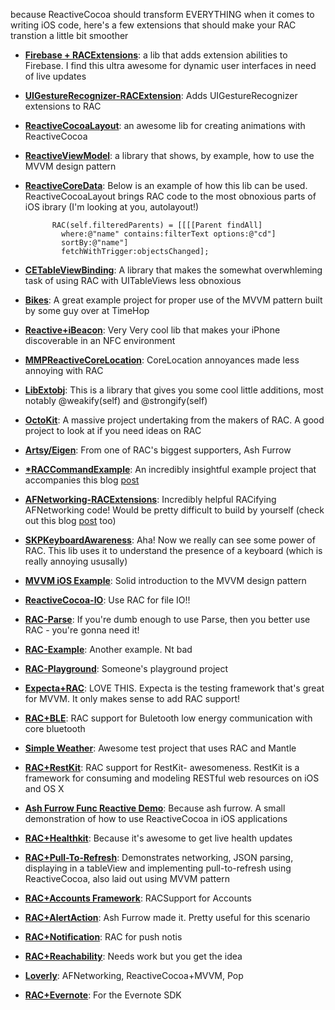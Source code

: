 because ReactiveCocoa should transform EVERYTHING when it comes to writing iOS code, here's a few extensions that should make your RAC transtion a little bit smoother

- **[Firebase + RACExtensions](https://github.com/joenoon/Firebase-RACExtensions)**: a lib that adds extension abilities to Firebase. I find this ultra awesome for dynamic user interfaces in need of live updates
- **[UIGestureRecognizer-RACExtension](https://github.com/kaiinui/UIGestureRecognizer-RACExtension)**: Adds UIGestureRecognizer extensions to RAC
- **[ReactiveCocoaLayout](https://github.com/ReactiveCocoa/ReactiveCocoaLayout)**: an awesome lib for creating animations with ReactiveCocoa
- **[ReactiveViewModel](https://github.com/ReactiveCocoa/ReactiveViewModel)**: a library that shows, by example, how to use the MVVM design pattern
- **[ReactiveCoreData](https://github.com/apparentsoft/ReactiveCoreData)**: Below is an example of how this lib can be used. ReactiveCocoaLayout brings RAC code to the most obnoxious parts of iOS ibrary (I'm looking at you, autolayout!)

            RAC(self.filteredParents) = [[[[Parent findAll]
              where:@"name" contains:filterText options:@"cd"]
              sortBy:@"name"]
              fetchWithTrigger:objectsChanged];

- **[CETableViewBinding](https://github.com/ColinEberhardt/CETableViewBinding)**: A library that makes the somewhat overwhleming task of using RAC with UITableViews less obnoxious
- **[Bikes](https://github.com/edc1591/Bikes)**: A great example project for proper use of the MVVM pattern built by some guy over at TimeHop
- **[Reactive+iBeacon](https://github.com/eliperkins/ReactiveBeacon)**: Very Very cool lib that makes your iPhone discoverable in an NFC environment
- **[MMPReactiveCoreLocation](MMPReactiveCoreLocation)**: CoreLocation annoyances made less annoying with RAC
- **[LibExtobj](https://github.com/jspahrsummers/libextobjc)**: This is a library that gives you some cool little additions, most notably @weakify(self) and @strongify(self)
- **[OctoKit](https://github.com/octokit/octokit.objc)**: A massive project undertaking from the makers of RAC. A good project to look at if you need ideas on RAC
- **[Artsy/Eigen](https://github.com/artsy/eigen)**: From one of RAC's biggest supporters, Ash Furrow
- **[*RACCommandExample](https://github.com/olegam/RACCommandExample)**: An incredibly insightful example project that accompanies this blog [post](http://codeblog.shape.dk/blog/2013/12/05/reactivecocoa-essentials-understanding-and-using-raccommand/) 
- **[AFNetworking-RACExtensions](https://github.com/CodaFi/AFNetworking-RACExtensions)**: Incredibly helpful RACifying AFNetworking code! Would be pretty difficult to build by yourself (check out this blog [post](http://codeblog.shape.dk/blog/2013/11/16/wrapping-afnetworking-with-reactivecocoa/) too)
- **[SKPKeyboardAwareness](https://github.com/shapehq/SHPKeyboardAwareness)**: Aha! Now we really can see some power of RAC. This lib uses it to understand the presence of a keyboard (which is really annoying ususally)
- **[MVVM iOS Example](https://github.com/Machx/MVVM-IOS-Example)**: Solid introduction to the MVVM design pattern
- **[ReactiveCocoa-IO](https://github.com/ReactiveCocoa/ReactiveCocoaIO)**: Use RAC for file IO!!
- **[RAC-Parse](https://github.com/kastiglione/Parse-RACExtensions)**: If you're dumb enough to use Parse, then you better use RAC - you're gonna need it!
- **[RAC-Example](https://github.com/tLewisII/RACExample)**: Another example. Nt bad
- **[RAC-Playground](https://github.com/Machx/Reactive-Cocoa-Playground)**: Someone's playground project
- **[Expecta+RAC](https://github.com/kylef/Expecta-ReactiveCocoa)**: LOVE THIS. Expecta is the testing framework that's great for MVVM. It only makes sense to add RAC support!
- **[RAC+BLE](https://github.com/indragiek/ReactiveBLE)**: RAC support for Buletooth low energy communication with core bluetooth
- **[Simple Weather](https://github.com/TCLee/ReactiveWeather)**: Awesome test project that uses RAC and Mantle
- **[RAC+RestKit](https://github.com/stefanomondino/SMReactiveRestKit)**: RAC support for RestKit- awesomeness. RestKit is a framework for consuming and modeling RESTful web resources on iOS and OS X
- **[Ash Furrow Func Reactive Demo](https://github.com/ashfurrow/FunctionalReactiveDemo)**: Because ash furrow. A small demonstration of how to use ReactiveCocoa in iOS applications
- **[RAC+Healthkit](https://github.com/kerryknight/ReactiveHealthKit)**: Because it's awesome to get live health updates
- **[RAC+Pull-To-Refresh](https://github.com/iandundas/SimpleReactiveTableViewExample)**: Demonstrates networking, JSON parsing, displaying in a tableView and implementing pull-to-refresh using ReactiveCocoa, also laid out using MVVM pattern
- **[RAC+Accounts Framework](https://github.com/ikesyo/ReactiveAccountStore)**: RACSupport for Accounts
- **[RAC+AlertAction](https://github.com/ashfurrow/RACAlertAction)**: Ash Furrow made it. Pretty useful for this scenario
- **[RAC+Notification](https://github.com/mpurbo/MMPReactiveNotification)**: RAC for push notis
- **[RAC+Reachability](https://github.com/kaiinui/Reachability-RACExtensions)**: Needs work but you get the idea
- **[Loverly](https://github.com/moyunmo/Loverly)**: AFNetworking, ReactiveCocoa+MVVM, Pop
- **[RAC+Evernote](https://github.com/rizumita/Reactive-Evernote-SDK-iOS)**: For the Evernote SDK
